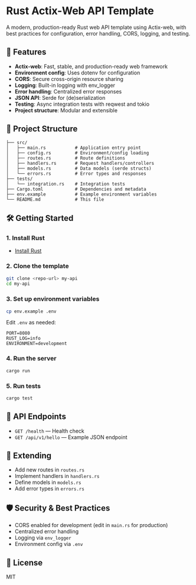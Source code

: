 # Rust Actix-Web API Template

A modern, production-ready Rust web API template using Actix-web, with best practices for configuration, error handling, CORS, logging, and testing.

## 🚀 Features
- **Actix-web**: Fast, stable, and production-ready web framework
- **Environment config**: Uses dotenv for configuration
- **CORS**: Secure cross-origin resource sharing
- **Logging**: Built-in logging with env_logger
- **Error handling**: Centralized error responses
- **JSON API**: Serde for (de)serialization
- **Testing**: Async integration tests with reqwest and tokio
- **Project structure**: Modular and extensible

## 📁 Project Structure
```
├── src/
│   ├── main.rs           # Application entry point
│   ├── config.rs         # Environment/config loading
│   ├── routes.rs         # Route definitions
│   ├── handlers.rs       # Request handlers/controllers
│   ├── models.rs         # Data models (serde structs)
│   └── errors.rs         # Error types and responses
├── tests/
│   └── integration.rs    # Integration tests
├── Cargo.toml            # Dependencies and metadata
├── env.example           # Example environment variables
└── README.md             # This file
```

## 🛠️ Getting Started

### 1. Install Rust
- [Install Rust](https://rustup.rs/)

### 2. Clone the template
```bash
git clone <repo-url> my-api
cd my-api
```

### 3. Set up environment variables
```bash
cp env.example .env
```
Edit `.env` as needed:
```
PORT=8080
RUST_LOG=info
ENVIRONMENT=development
```

### 4. Run the server
```bash
cargo run
```

### 5. Run tests
```bash
cargo test
```

## 📝 API Endpoints

- `GET /health` — Health check
- `GET /api/v1/hello` — Example JSON endpoint

## 🧩 Extending
- Add new routes in `routes.rs`
- Implement handlers in `handlers.rs`
- Define models in `models.rs`
- Add error types in `errors.rs`

## 🛡️ Security & Best Practices
- CORS enabled for development (edit in `main.rs` for production)
- Centralized error handling
- Logging via `env_logger`
- Environment config via `.env`

## 📄 License
MIT 